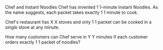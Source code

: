 Chef and Instant Noodles
Chef has invented 
1
1-minute Instant Noodles. As the name suggests, each packet takes exactly 
1
1 minute to cook.

Chef's restaurant has 
X
X stoves and only 
1
1 packet can be cooked in a single stove at any minute.

How many customers can Chef serve in 
Y
Y minutes if each customer orders exactly 
1
1 packet of noodles?
